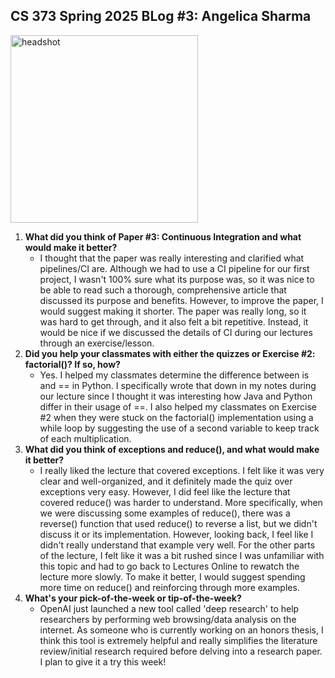 ## CS 373 Spring 2025 BLog #3: Angelica Sharma
<img src="https://github.com/user-attachments/assets/5d65aa82-2f4e-458a-bd41-789a3e50e85c" alt="headshot" width="300" height="300">

1. **What did you think of Paper #3: Continuous Integration and what would make it better?**
   - I thought that the paper was really interesting and clarified what pipelines/CI are. Although we had to use a CI pipeline for our first project, I wasn't 100% sure what its purpose was, so it was nice to be able to read such a thorough, comprehensive article that discussed its purpose and benefits. However, to improve the paper, I would suggest making it shorter. The paper was really long, so it was hard to get through, and it also felt a bit repetitive. Instead, it would be nice if we discussed the details of CI during our lectures through an exercise/lesson. 
2. **Did you help your classmates with either the quizzes or Exercise #2: factorial()? If so, how?**
   - Yes. I helped my classmates determine the difference between is and == in Python. I specifically wrote that down in my notes during our lecture since I thought it was interesting how Java and Python differ in their usage of ==. I also helped my classmates on Exercise #2 when they were stuck on the factorial() implementation using a while loop by suggesting the use of a second variable to keep track of each multiplication. 
3. **What did you think of exceptions and reduce(), and what would make it better?**
   - I really liked the lecture that covered exceptions. I felt like it was very clear and well-organized, and it definitely made the quiz over exceptions very easy. However, I did feel like the lecture that covered reduce() was harder to understand. More specifically, when we were discussing some examples of reduce(), there was a reverse() function that used reduce() to reverse a list, but we didn't discuss it or its implementation. However, looking back, I feel like I didn't really understand that example very well. For the other parts of the lecture, I felt like it was a bit rushed since I was unfamiliar with this topic and had to go back to Lectures Online to rewatch the lecture more slowly. To make it better, I would suggest spending more time on reduce() and reinforcing through more examples. 
4. **What's your pick-of-the-week or tip-of-the-week?**
   - OpenAI just launched a new tool called 'deep research' to help researchers by performing web browsing/data analysis on the internet. As someone who is currently working on an honors thesis, I think this tool is extremely helpful and really simplifies the literature review/initial research required before delving into a research paper. I plan to give it a try this week!
